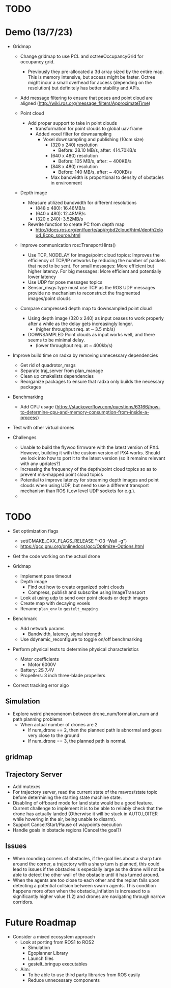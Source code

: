 # TODO

# Demo (13/7/23)
- Gridmap
    - Change gridmap to use PCL and octreeOccupancyGrid for occupancy grid.
        - Previously they pre-allocated a 3d array sized by the entire map. This is memory intensive, but access might be faster. Octree might incur a small overhead for access (depending on the resolution) but definitely has better stability and APIs. 
    - Add message filtering to ensure that poses and point cloud are aligned (http://wiki.ros.org/message_filters/ApproximateTime)
    - Point cloud
        - Add proper support to take in point clouds
            - transformation for point clouds to global uav frame
            - Added voxel filter for downsampling 
                - Voxel downsampling and publishing (10cm size)
                    - (320 x 240) resolution
                        - Before: 28.10 MB/s, after: 414.70KB/s
                    - (640 x 480) resolution
                        - Before: 105 MB/s, after: ~ 400KB/s
                    - (848 x 480) resolution
                        - Before: 140 MB/s, after: ~ 400KB/s
                    - Max bandwidth is proportional to density of obstacles in environment
    - Depth image
        - Measure utilized bandwidth for different resolutions
            - (848 x 480): 16.46MB/s 
            - (640 x 480): 12.48MB/s
            - (320 x 240): 3.52MB/s
        - Rewrite function to create PC from depth map
            - http://docs.ros.org/en/fuerte/api/rgbd2cloud/html/depth2cloud_8cpp_source.html
    - Improve communication  ros::TransportHints()
        - Use TCP_NODELAY for image/point cloud topics: Improves the efficiency of TCP/IP networks by reducing the number of packets that need to be sent. For small messages: More efficient but higher latency. For big messages: More efficient and potentially lower latency
        - Use UDP for pose messages topics
        - Sensor_msgs type must use TCP as the ROS UDP messages provide no mechanism to reconstruct the fragmented images/point clouds
    
    - Compare compressed depth map to downsampled point cloud
        - Using depth image (320 x 240) as input ceases to work properly after a while as the delay gets increasingly longer.
            - (higher throughput req. at ~ 3.5 mb/s) 
        - DOWNSAMPLED Point clouds as input works well, and there seems to be minimal delay.
            - (lower throughput req. at ~ 400kb/s)

- Improve build time on radxa by removing unnecessary dependencies 
    - Get rid of quadrotor_msgs 
    - Separate traj_server from plan_manage
    - Clean up cmakelists dependencies
    - Reorganize packages to ensure that radxa only builds the necessary packages

- Benchmarking
    - Add CPU usage (https://stackoverflow.com/questions/63166/how-to-determine-cpu-and-memory-consumption-from-inside-a-process)

- Test with other virtual drones

- Challenges
    - Unable to build the flywoo firmware with the latest version of PX4. However, building it with the custom version of PX4 works. Should we look into how to port it to the latest version (so it remains relevant with any updates?)
    - Increasing the frequency of the depth/point cloud topics so as to prevent mis-mapped point cloud topics
    - Potential to improve latency for streaming depth images and point clouds when using UDP, but need to use a different transport mechanism than ROS (Low level UDP sockets for e.g.).
    - 

# TODO

- Set optimization flags
    - set(CMAKE_CXX_FLAGS_RELEASE "-O3 -Wall -g")
    - https://gcc.gnu.org/onlinedocs/gcc/Optimize-Options.html

- Get the code working on the actual drone

- Gridmap
    - Implement pose timeout
    - Depth image
        - Find out how to create organized point clouds
        - Compress, publish and subscribe using ImageTransport
    - Look at using udp to send over point clouds or depth images
    - Create map with decaying voxels
    - Rename `plan_env` to `gestelt_mapping`

- Benchmark
    - Add network params 
        - Bandwidth, latency, signal strength
    - Use ddynamic_reconfigure to toggle on/off benchmarking

- Perform physical tests to determine physical characteristics
    - Motor coefficients
        - Motor 6000V
    - Battery: 2S 7.4V
    - Propellers: 3 inch three-blade propellers
- Correct tracking error algo

## Simulation
- Explore weird phenomenom between drone_num/formation_num and path planning problems
    - When actual number of drones are 2 
        - If num_drone == 2, then the planned path is abnormal and goes very close to the ground
        - If num_drone == 3, the planned path is normal. 

## gridmap

## Trajectory Server
- Add mutexes
- For trajectory server, read the current state of the mavros/state topic before determining the starting state machine state.
- Disabling of offboard mode for land state would be a good feature. Current challenge to implement it is to be able to reliably check that the drone has actually landed (Otherwise it will be stuck in AUTO.LOITER while hovering in the air, being unable to disarm).
- Support Cancel/Start/Pause of waypoints execution
- Handle goals in obstacle regions (Cancel the goal?)

## Issues
- When rounding corners of obstacles, if the goal lies about a sharp turn around the corner, a trajectory with a sharp turn is planned, this could lead to issues if the obstacles is especially large as the drone will not be able to detect the other wall of the obstacle until it has turned around. 
- When the agents are too close to each other and the replan fails upon detecting a potential collsion between swarm agents. This condition happens more often when the obstacle_inflation is increased to a significantly higher value (1.2) and drones are navigating through narrow corridors.

# Future Roadmap
- Consider a mixed ecosystem approach
    - Look at porting from ROS1 to ROS2
        - Simulation
        - Egoplanner Library
        - Launch files
        - gestelt_bringup executables
    - Aim: 
        - To be able to use third party libraries from ROS easily
        - Reduce unnecessary components
